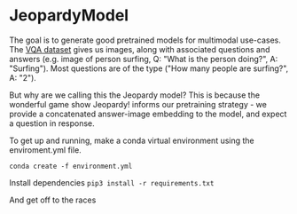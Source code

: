 # JeopardyModel

The goal is to generate good pretrained models for multimodal use-cases. The [VQA dataset](https://visualqa.org/) gives us images, along with associated questions and answers (e.g. image of person surfing, Q: "What is the person doing?", A: "Surfing"). Most questions are of the type ("How many people are surfing?", A: "2"). 

But why are we calling this the Jeopardy model? This is because the wonderful game show Jeopardy! informs our pretraining strategy - we provide a concatenated answer-image embedding to the model, and expect a question in response.


To get up and running, make a conda virtual environment using the enviroment.yml file. 

`conda create -f environment.yml`

Install dependencies `pip3 install -r requirements.txt`

And get off to the races
